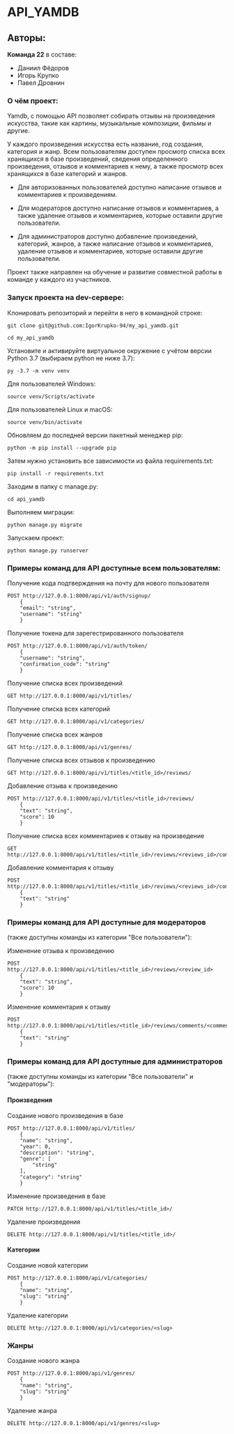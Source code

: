 # API_YAMDB


## Авторы:
**Команда 22** в составе:
* Даниил Фёдоров
* Игорь Крупко
* Павел Дровнин

### О чём проект:

Yamdb, с помощью API позволяет собирать отзывы на произведения искусства, 
такие как картины, музыкальные композиции, фильмы и другие.

У каждого произведения искусства есть название, год создания, категория и жанр.
Всем пользователям доступен просмотр списка всех хранящихся в базе 
произведений, сведения определенного произведения, 
отзывов и комментариев к нему, 
а также просмотр всех хранящихся в базе категорий и жанров.

* Для авторизованных пользователей доступно написание отзывов 
и комментариев к произведениям. 

* Для модераторов доступно написание отзывов и комментариев, 
а также удаление отзывов и комментариев, которые оставили другие пользователи.

* Для администраторов доступно добавление произведений, категорий, 
жанров, а также написание отзывов и комментариев, 
удаление отзывов и комментариев, которые оставили другие пользователи.

Проект также направлен на обучение и развитие совместной работы в команде у каждого из участников. 


### Запуск проекта на dev-сервере:

Клонировать репозиторий и перейти в него в командной строке:
``` 
git clone git@github.com:IgorKrupko-94/my_api_yamdb.git
```
```
cd my_api_yamdb
```
Установите и активируйте виртуальное окружение c учётом версии Python 3.7 (выбираем python не ниже 3.7):
``` 
py -3.7 -m venv venv 
```
Для пользователей Windows:
``` 
source venv/Scripts/activate 
```
Для пользователей Linux и macOS:
``` 
source venv/bin/activate 
```
Обновляем до последней версии пакетный менеджер pip:
``` 
python -m pip install --upgrade pip 
```
Затем нужно установить все зависимости из файла requirements.txt:
``` 
pip install -r requirements.txt 
```
Заходим в папку с manage.py:
```
cd api_yamdb
```
Выполняем миграции:
``` 
python manage.py migrate 
```
Запускаем проект:
``` 
python manage.py runserver 
```


### Примеры команд для API доступные всем пользователям:
Получение кода подтверждения на почту для нового пользователя

```
POST http://127.0.0.1:8000/api/v1/auth/signup/
    {
    "email": "string",
    "username": "string"
    }
```

Получение токена для зарегестрированного пользователя

```
POST http://127.0.0.1:8000/api/v1/auth/token/
    {
    "username": "string",
    "confirmation_code": "string"
    }
```

Получение списка всех произведений

```
GET http://127.0.0.1:8000/api/v1/titles/
```

Получение списка всех категорий

```
GET http://127.0.0.1:8000/api/v1/categories/
```

Получение списка всех жанров

```
GET http://127.0.0.1:8000/api/v1/genres/
```

Получение списка всех отзывов к произведению

```
GET http://127.0.0.1:8000/api/v1/titles/<title_id>/reviews/
```

Добавление отзыва к произведению

```
POST http://127.0.0.1:8000/api/v1/titles/<title_id>/reviews/
    {
    "text": "string",
    "score": 10
    }
```

Получение списка всех комментариев к отзыву на произведение

```
GET http://127.0.0.1:8000/api/v1/titles/<title_id>/reviews/<reviews_id>/comments/
```

Добавление комментария к отзыву

```
POST http://127.0.0.1:8000/api/v1/titles/<title_id>/reviews/<reviews_id>/comments/
    {
    "text": "string"
    }
```

### Примеры команд для API доступные для модераторов 
(также доступны команды из категории "Все пользователи"):

Изменение отзыва к произведению

```
POST http://127.0.0.1:8000/api/v1/titles/<title_id>/reviews/<review_id>
    {
    "text": "string",
    "score": 10
    }
```

Изменение комментария к отзыву

```
POST http://127.0.0.1:8000/api/v1/titles/<title_id>/reviews/comments/<comment_id>
    {
    "text": "string"
    }
```

### Примеры команд для API доступные для администраторов 
(также доступны команды из категории "Все пользователи" и "модераторы"):

#### Произведения

Создание нового произведения в базе

```
POST http://127.0.0.1:8000/api/v1/titles/
    {
    "name": "string",
    "year": 0,
    "description": "string",
    "genre": [
        "string"
    ],
    "category": "string"
    }
```

Изменение произведения в базе

```
PATCH http://127.0.0.1:8000/api/v1/titles/<title_id>/
```

Удаление произведения

```
DELETE http://127.0.0.1:8000/api/v1/titles/<title_id>/
```

#### Категории

Создание новой категории

```
POST http://127.0.0.1:8000/api/v1/categories/
    {
    "name": "string",
    "slug": "string"
    }
```

Удаление категории

```
DELETE http://127.0.0.1:8000/api/v1/categories/<slug>
```

### Жанры

Создание нового жанра

```
POST http://127.0.0.1:8000/api/v1/genres/
    {
    "name": "string",
    "slug": "string"
    }
```

Удаление жанра

```
DELETE http://127.0.0.1:8000/api/v1/genres/<slug>
```
